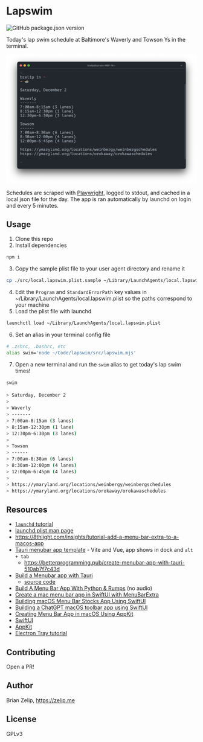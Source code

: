 # Lapswim

![GitHub package.json version](https://img.shields.io/github/package-json/v/brianzelip/lapswim?color=%2312b337)

Today's lap swim schedule at Baltimore's Waverly and Towson Ys in the terminal.

![screenshot of lapswim cli](./cli-screenshot.png)

Schedules are scraped with [Playwright](https://playwright.dev/), logged to stdout, and cached in a local json file for the day. The app is ran automatically by launchd on login and every 5 minutes.

## Usage

1. Clone this repo
2. Install dependencies

```sh
npm i
```

3. Copy the sample plist file to your user agent directory and rename it

```sh
cp ./src/local.lapswim.plist.sample ~/Library/LaunchAgents/local.lapswim.plist
```

4. Edit the `Program` and `StandardErrorPath` key values in ~/Library/LaunchAgents/local.lapswim.plist so the paths correspond to your machine
5. Load the plist file with launchd

```sh
launchctl load ~/Library/LaunchAgents/local.lapswim.plist
```

6. Set an alias in your terminal config file

```sh
# .zshrc, .bashrc, etc
alias swim='node ~/Code/lapswim/src/lapswim.mjs'
```

7. Open a new terminal and run the `swim` alias to get today's lap swim times!

```sh
swim

> Saturday, December 2
>
> Waverly
> -------
> 7:00am-8:15am (3 lanes)
> 8:15am-12:30pm (1 lane)
> 12:30pm-6:30pm (3 lanes)
>
> Towson
> ------
> 7:00am-8:30am (6 lanes)
> 8:30am-12:00pm (4 lanes)
> 12:00pm-6:45pm (4 lanes)
>
> https://ymaryland.org/locations/weinbergy/weinbergschedules
> https://ymaryland.org/locations/orokaway/orokawaschedules
```

## Resources

- [`launchd` tutorial](https://launchd.info/)
- [launchd.plist man page](https://keith.github.io/xcode-man-pages/launchd.plist.5.html)
- https://8thlight.com/insights/tutorial-add-a-menu-bar-extra-to-a-macos-app
- [Tauri menubar app template](https://github.com/4gray/tauri-menubar-app) - Vite and Vue, app shows in dock and `alt + tab`
  - https://betterprogramming.pub/create-menubar-app-with-tauri-510ab7f7c43d
- [Build a Menubar app with Tauri](https://www.youtube.com/watch?v=Jm5dzewv3gA)
  - [source code](https://github.com/rust-adventure/yt-tauri-menubar-example)
- [Build A Menu Bar App With Python & Rumps](https://www.youtube.com/watch?v=TW6VEywhtT4) (no audio)
- [Create a mac menu bar app in SwiftUI with MenuBarExtra](https://sarunw.com/posts/swiftui-menu-bar-app/)
- [Building macOS Menu Bar Stocks App Using SwiftUI](https://www.youtube.com/watch?v=cA-oUgOfLxY)
- [Building a ChatGPT macOS toolbar app using SwiftUI](https://www.youtube.com/watch?v=v6SMV_TUOJk)
- [Creating Menu Bar App in macOS Using AppKit](https://www.youtube.com/watch?v=uszImMe0CsU)
- [SwiftUI](https://developer.apple.com/documentation/swiftui)
- [AppKit](https://developer.apple.com/documentation/appkit)
- [Electron Tray tutorial](https://www.electronjs.org/docs/latest/tutorial/tray)

## Contributing

Open a PR!

## Author

Brian Zelip, https://zelip.me

## License

GPLv3
